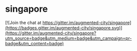 # singapore

[![Join the chat at https://gitter.im/augmented-city/singapore](https://badges.gitter.im/augmented-city/singapore.svg)](https://gitter.im/augmented-city/singapore?utm_source=badge&utm_medium=badge&utm_campaign=pr-badge&utm_content=badge)